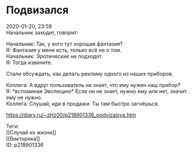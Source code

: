 Подвизался
===========

   
 2020-01-20, 23:59   
  Начальник заходит, говорит:   
   
 Начальник: Так, у кого тут хорошая фантазия?   
 Я: Фантазия у меня есть, только всё не о том.   
 Начальник: Эротические не подходят.   
 Я: Тогда извините.   
   
 Стали обсуждать, как делать рекламу одного из наших приборов.   
   
 Коллега: А вдруг пользователь не знает, что ему нужен наш прибор?   
 Я: \*вспоминая Эволюцию\* Если он не знает, нужно ему или нет, значит ему не нужно.   
 Коллега: Слушай, иди в продажи. Ты там быстро загнёшься.   
    
 <https://diary.ru/~zHz00/p218901336_podvizalsya.htm>   
   
 Теги:   
 [[Случай из жизни]]   
 [[Викторика]]   
 ID: p218901336